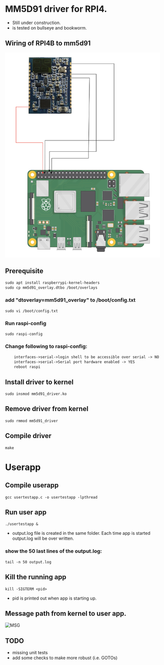 # MM5D91 driver for RPI4.
* Still under construction. 
* is tested on bullseye and bookworm. 
## Wiring of RPI4B to mm5d91
![wiring](images/image.png)
## Prerequisite
```
sudo apt install raspberrypi-kernel-headers
sudo cp mm5d91_overlay.dtbo /boot/overlays
```
### add "dtoverlay=mm5d91_overlay" to /boot/config.txt
```
sudo vi /boot/config.txt
````
### Run raspi-config
```
sudo raspi-config
```
### Change following to raspi-config:
```
    interfaces->serial->login shell to be accessible over serial -> NO
    interfaces->serial->Serial port hardware enabled -> YES
    reboot raspi
```
## Install driver to kernel
```
sudo insmod mm5d91_driver.ko
```
## Remove driver from kernel
```
sudo rmmod mm5d91_driver
```
## Compile driver
```
make
```
# Userapp 
## Compile userapp
```
gcc usertestapp.c -o usertestapp -lpthread
```
## Run user app
```
./usertestapp &
```
* output.log file is created in the same folder. Each time app is started output.log will be over written.

### show the 50 last lines of the output.log:
```
tail -n 50 output.log 
```

## Kill the running app
```
kill -SIGTERM <pid>
```
* pid is printed out when app is starting up.  
## Message path from kernel to user app.
![MSG](images/msg_path.png)
## TODO
* missing unit tests
* add some checks to make more robust (i.e. GOTOs)
